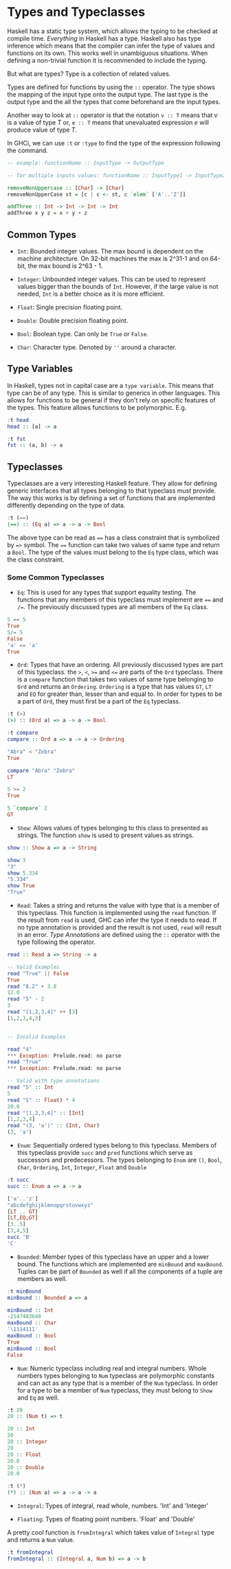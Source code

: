 # Types and Typeclasses

Haskell has a static type system, which allows the typing to be checked at compile time. _Everything_ in Haskell has a type. Haskell also has type inference which means that the compiler can infer the type of values and functions on its own. This works well in unambiguous situations. When defining a non-trivial function it is recommended to include the typing.

But what are types? Type is a collection of related values. 

Types are defined for functions by using the `::` operator. The type shows the mapping of the input type onto the output type. The last type is the output type and the all the types that come beforehand are the input types.

Another way to look at `::` operator is that the notation `v :: T` means that _v_ is a value of type _T_ or, `e :: T` means that unevaluated expression _e_ will produce value of type _T_.

In GHCi, we can use `:t` or `:type` to find the type of the expression following the command.

```haskell
-- example: functionName :: InputType -> OutputType

-- for multiple inputs values: functionName :: InputType1 -> InputType2 -> ... -> OutputType

removeNonUppercase :: [Char] -> [Char]
removeNonUpperCase st = [c | c <- st, c `elem` ['A'..'Z']]

addThree :: Int -> Int -> Int -> Int
addThree x y z = x + y + z
```

## Common Types

* `Int`: Bounded integer values. The max bound is dependent on the machine architecture. On 32-bit machines the max is 2^31-1 and on 64-bit, the max bound is 2^63 - 1.

* `Integer`: Unbounded integer values. This can be used to represent values bigger than the bounds of `Int`. However, if the large value is not needed, `Int` is a better choice as it is more efficient.

* `Float`: Single precision floating point.

* `Double`: Double precision floating point.

* `Bool`: Boolean type. Can only be `True` or `False`.

* `Char`: Character type. Denoted by `''` around a character.

## Type Variables

In Haskell, types not in capital case are a `type variable`. This means that type can be of any type. This is similar to generics in other languages. This allows for functions to be general if they don't rely on specific features of the types. This feature allows functions to be polymorphic. E.g.

```haskell
:t head
head :: [a] -> a

:t fst
fst :: (a, b) -> a
```

## Typeclasses

Typeclasses are a very interesting Haskell feature. They allow for defining generic interfaces that all types belonging to that typeclass must provide. The way this works is by defining a set of functions that are implemented differently depending on the type of data.

```haskell
:t (==)
(==) :: (Eq a) => a -> a -> Bool
```

The above type can be read as `==` has a class constraint that is symbolized by `=>` symbol. The `==` function can take two values of same type and return a `Bool`. The type of the values must belong to the `Eq` type class, which was the class constraint.

### Some Common Typeclasses

* `Eq`: This is used for any types that support equality testing. The functions that any members of this typeclass must implement are `==` and `/=`. The previously discussed types are all members of the `Eq` class.

```haskell
5 == 5
True
5/= 5
False
'a' == 'a'
True
```

* `Ord`: Types that have an ordering. All previously discussed types are part of this typeclass. the `>`, `<`, `>=` and `<=` are parts of the `Ord` typeclass. There is a `compare` function that takes two values of same type belonging to `Ord` and returns an `Ordering`. `Ordering` is a type that has values `GT`, `LT` and `EQ` for greater than, lesser than and equal to. In order for types to be a part of `Ord`, they must first be a part of the `Eq` typeclass.

```haskell
:t (>)
(>) :: (Ord a) => a -> a -> Bool

:t compare
compare :: Ord a => a -> a -> Ordering

"Abra" < "Zebra"
True

compare "Abra" "Zebra"
LT

5 >= 2
True

5 `compare` 2
GT
```

* `Show`: Allows values of types belonging to this class to presented as strings. The function `show` is used to present values as strings.

```haskell
show :: Show a => a -> String

show 3
"3"
show 5.334
"5.334"
show True
"True"
```

* `Read`: Takes a string and returns the value with type that is a member of this typeclass. This function is implemented using the `read` function. If the result from `read` is used, GHC can infer the type it needs to read. If no type annotation is provided and the result is not used, `read` will result in an error. *Type Annotations* are defined using the `::` operator with the type following the operator.

```haskell
read :: Read a => String -> a

-- Valid Examples
read "True" || False  
True
read "8.2" + 3.8  
12.0
read "5" - 2  
3
read "[1,2,3,4]" ++ [3]  
[1,2,3,4,3]


-- Invalid Examples

read "4"
*** Exception: Prelude.read: no parse
read "True"
*** Exception: Prelude.read: no parse

-- Valid with type annotations
read "5" :: Int
5
read "5" :: Float) * 4
20.0
read "[1,2,3,4]" :: [Int]
[1,2,3,4]
read "(3, 'a')" :: (Int, Char)
(3, 'a')
```

* `Enum`: Sequentially ordered types belong to this typeclass. Members of this typeclass provide `succ` and `pred` functions which serve as successors and predecessors. The types belonging to `Enum` are `()`, `Bool`, `Char`, `Ordering`, `Int`, `Integer`, `Float` and `Double`

```haskell
:t succ
succ :: Enum a => a -> a

['a'..'z']
"abcdefghijklmnopqrstuvwxyz"
[LT .. GT]
[LT,EQ,GT]
[3..5]
[3,4,5]
succ 'B'
'C'
```

* `Bounded`: Member types of this typeclass have an upper and a lower bound. The functions which are implemented are `minBound` and `maxBound`. Tuples can be part of `Bounded` as well if all the components of a tuple are members as well.

```haskell
:t minBound
minBound :: Bounded a => a

minBound :: Int  
-2147483648
maxBound :: Char  
'\1114111'
maxBound :: Bool  
True
minBound :: Bool  
False
```

* `Num`: Numeric typeclass including real and integral numbers. Whole numbers types belonging to `Num` typeclass are polymorphic constants and can act as any type that is a member of the `Num` typeclass. In order for a type to be a member of `Num` typeclass, they must belong to `Show` and `Eq` as well.

```haskell
:t 20
20 :: (Num t) => t

20 :: Int  
20
20 :: Integer  
20
20 :: Float  
20.0
20 :: Double  
20.0

:t (*)
(*) :: (Num a) => a -> a -> a
```

* `Integral`: Types of integral, read whole, numbers. 'Int' and 'Integer'

* `Floating`: Types of floating point numbers. 'Float' and 'Double'

A pretty cool function is `fromIntegral` which takes value of `Integral` type and returns a `Num` value.

```haskell
:t fromIntegral
fromIntegral :: (Integral a, Num b) => a -> b
```
